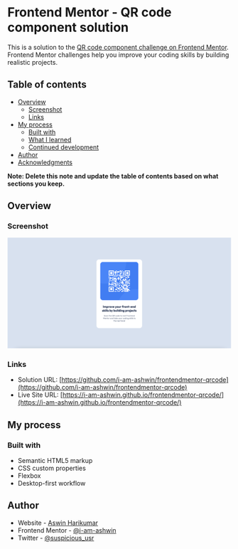 # Frontend Mentor - QR code component solution

This is a solution to the [QR code component challenge on Frontend Mentor](https://www.frontendmentor.io/challenges/qr-code-component-iux_sIO_H). Frontend Mentor challenges help you improve your coding skills by building realistic projects. 

## Table of contents

- [Overview](#overview)
  - [Screenshot](#screenshot)
  - [Links](#links)
- [My process](#my-process)
  - [Built with](#built-with)
  - [What I learned](#what-i-learned)
  - [Continued development](#continued-development)
- [Author](#author)
- [Acknowledgments](#acknowledgments)

**Note: Delete this note and update the table of contents based on what sections you keep.**

## Overview

### Screenshot

![](./images/screenshot.png)


### Links

- Solution URL: [https://github.com/i-am-ashwin/frontendmentor-qrcode](https://github.com/i-am-ashwin/frontendmentor-qrcode)
- Live Site URL: [https://i-am-ashwin.github.io/frontendmentor-qrcode/](https://i-am-ashwin.github.io/frontendmentor-qrcode/)

## My process

### Built with

- Semantic HTML5 markup
- CSS custom properties
- Flexbox
- Desktop-first workflow


## Author

- Website - [Aswin Harikumar](https://iamaswin.dev)
- Frontend Mentor - [@i-am-ashwin](https://www.frontendmentor.io/profile/i-am-ashwin)
- Twitter - [@suspicious_usr](https://www.twitter.com/suspicious_usr)



